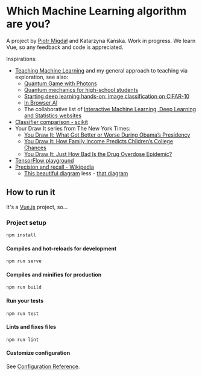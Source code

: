 # Which Machine Learning algorithm are you?

A project by [Piotr Migdał](https://p.migdal.pl/) and Katarzyna Kańska. Work in progress. We learn Vue, so any feedback and code is appreciated.

Inspirations:

* [Teaching Machine Learning](https://speakerdeck.com/pmigdal/teaching-machine-learning) and my general approach to teaching via exploration, see also:
  - [Quantum Game with Photons](http://quantumgame.io/)
  - [Quantum mechanics for high-school students](http://p.migdal.pl/2016/08/15/quantum-mechanics-for-high-school-students.html)
  - [Starting deep learning hands-on: image classification on CIFAR-10	](https://deepsense.ai/deep-learning-hands-on-image-classification/)
  - [In Browser AI](https://inbrowser.ai)
  - The collaborative list of [Interactive Machine Learning, Deep Learning and Statistics websites](https://p.migdal.pl/interactive-machine-learning-list/)
* [Classifier comparison - scikit](https://scikit-learn.org/stable/auto_examples/classification/plot_classifier_comparison.html)
* Your Draw It series from The New York Times:
  - [You Draw It: What Got Better or Worse During Obama’s Presidency](https://www.nytimes.com/interactive/2017/01/15/us/politics/you-draw-obama-legacy.html)
  - [You Draw It: How Family Income Predicts Children’s College Chances](https://www.nytimes.com/interactive/2015/05/28/upshot/you-draw-it-how-family-income-affects-childrens-college-chances.html)
  - [You Draw It: Just How Bad Is the Drug Overdose Epidemic?](https://www.nytimes.com/interactive/2017/04/14/upshot/drug-overdose-epidemic-you-draw-it.html)
* [TensorFlow playground](https://playground.tensorflow.org/)
* [Precision and recall - Wikipedia](https://en.wikipedia.org/wiki/Precision_and_recall)
  * [This beautiful diagram](https://en.wikipedia.org/wiki/F1_score#/media/File:Precisionrecall.svg) less -
[that diagram](https://en.wikipedia.org/wiki/Binary_classification#/media/File:Binary-classification-labeled.svg)

## How to run it

It's a [Vue.js](https://vuejs.org/) project, so...

###  Project setup
```
npm install
```

####  Compiles and hot-reloads for development
```
npm run serve
```

####  Compiles and minifies for production
```
npm run build
```

#### Run your tests
```
npm run test
```

#### Lints and fixes files
```
npm run lint
```

#### Customize configuration
See [Configuration Reference](https://cli.vuejs.org/config/).
